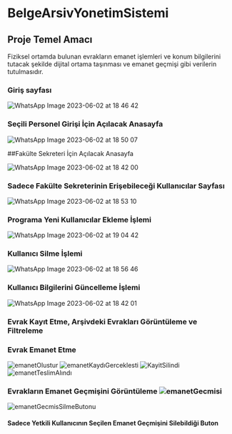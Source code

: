 # BelgeArsivYonetimSistemi

## Proje Temel Amacı
Fiziksel ortamda bulunan evrakların emanet işlemleri ve konum bilgilerini tutacak şekilde dijital ortama taşınması ve
emanet geçmişi gibi verilerin tutulmasıdır.


### Giriş sayfası

![WhatsApp Image 2023-06-02 at 18 46 42](https://github.com/yaseminyucel/BelgeArsivYonetimSistemi/assets/102298287/905f613b-bc36-4325-9286-5c1c141e59bd)

### Seçili Personel Girişi İçin Açılacak Anasayfa

![WhatsApp Image 2023-06-02 at 18 50 07](https://github.com/yaseminyucel/BelgeArsivYonetimSistemi/assets/102298287/7edeeacf-e291-43dd-8670-4c31d2bc0200)

##Fakülte Sekreteri İçin Açılacak Anasayfa

![WhatsApp Image 2023-06-02 at 18 42 00](https://github.com/yaseminyucel/BelgeArsivYonetimSistemi/assets/102298287/1fe2227b-d05e-4fcc-9639-6f7ed62cd6e1)


### Sadece Fakülte Sekreterinin Erişebileceği Kullanıcılar Sayfası
![WhatsApp Image 2023-06-02 at 18 53 10](https://github.com/yaseminyucel/BelgeArsivYonetimSistemi/assets/102298287/f1e1eded-3fd2-4fce-9787-3084eb012470)

### Programa Yeni Kullanıcılar Ekleme İşlemi
![WhatsApp Image 2023-06-02 at 19 04 42](https://github.com/yaseminyucel/BelgeArsivYonetimSistemi/assets/102298287/a7ea358b-d25a-4f42-a4da-083b1569224d)


### Kullanıcı Silme İşlemi

![WhatsApp Image 2023-06-02 at 18 56 46](https://github.com/yaseminyucel/BelgeArsivYonetimSistemi/assets/102298287/a3b80bd3-4468-4b26-a1ff-91bcbfb9bdfb)


### Kullanıcı Bilgilerini Güncelleme İşlemi


![WhatsApp Image 2023-06-02 at 18 42 01](https://github.com/yaseminyucel/BelgeArsivYonetimSistemi/assets/102298287/289e2656-abbc-40d2-b940-32b4b44b358c)


### Evrak Kayıt Etme, Arşivdeki Evrakları Görüntüleme ve Filtreleme





### Evrak Emanet Etme 

![emanetOlustur](https://github.com/yaseminyucel/BelgeArsivYonetimSistemi/assets/109875607/9751fc10-a482-4239-926d-4c79c87ca66e)
![emanetKaydıGerceklesti](https://github.com/yaseminyucel/BelgeArsivYonetimSistemi/assets/109875607/557db171-8a17-4aca-a396-617e3495526a)
![KayitSilindi](https://github.com/yaseminyucel/BelgeArsivYonetimSistemi/assets/109875607/cbb6da56-1f60-4749-9f41-b1bcf57a527c)
![emanetTeslimAlındı](https://github.com/yaseminyucel/BelgeArsivYonetimSistemi/assets/109875607/f8dbf114-2641-4d47-b92a-24e5ab357e78)


### Evrakların Emanet Geçmişini Görüntüleme ![emanetGecmisi](https://github.com/yaseminyucel/BelgeArsivYonetimSistemi/assets/109875607/150c4cc7-d868-4112-8178-518366644e2a)
![emanetGecmisSilmeButonu](https://github.com/yaseminyucel/BelgeArsivYonetimSistemi/assets/109875607/3b2a1310-091f-417d-b0d3-535badfa137a)

#### Sadece Yetkili Kullanıcının Seçilen Emanet Geçmişini Silebildiği Buton






